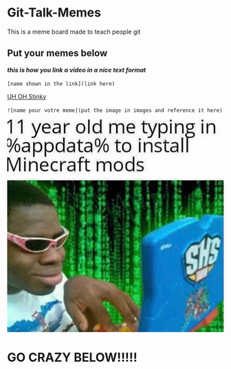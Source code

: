# Git-Talk-Memes

This is a meme board made to teach people git 

## Put your memes below

***this is how you link a video in a nice text format***

`[name shown in the link](link here)`

[UH OH Stinky](https://www.youtube.com/watch?v=ZJvH8d2y7Iw)



`![name pour votre meme](put the image in images and reference it here)`

![J'aime le meme](images/z00merm3m3.jpg)




# GO CRAZY BELOW!!!!! 
